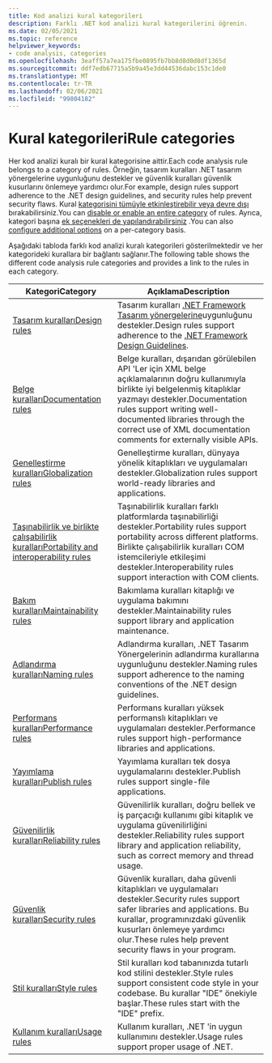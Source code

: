 ```yaml
---
title: Kod analizi kural kategorileri
description: Farklı .NET kod analizi kural kategorilerini öğrenin.
ms.date: 02/05/2021
ms.topic: reference
helpviewer_keywords:
- code analysis, categories
ms.openlocfilehash: 3eaff57a7ea175fbe0895fb7bb8d8d0d8df1365d
ms.sourcegitcommit: ddf7edb67715a5b9a45e3dd44536dabc153c1de0
ms.translationtype: MT
ms.contentlocale: tr-TR
ms.lasthandoff: 02/06/2021
ms.locfileid: "99804182"
---
```

# <a name="rule-categories"></a><span data-ttu-id="5f78d-103">Kural kategorileri</span><span class="sxs-lookup"><span data-stu-id="5f78d-103">Rule categories</span></span>

<span data-ttu-id="5f78d-104">Her kod analizi kuralı bir kural kategorisine aittir.</span><span class="sxs-lookup"><span data-stu-id="5f78d-104">Each code analysis rule belongs to a category of rules.</span></span> <span data-ttu-id="5f78d-105">Örneğin, tasarım kuralları .NET tasarım yönergelerine uygunluğunu destekler ve güvenlik kuralları güvenlik kusurlarını önlemeye yardımcı olur.</span><span class="sxs-lookup"><span data-stu-id="5f78d-105">For example, design rules support adherence to the .NET design guidelines, and security rules help prevent security flaws.</span></span> <span data-ttu-id="5f78d-106">Kural [kategorisini tümüyle etkinleştirebilir veya devre dışı](configuration-options.md#scope) bırakabilirsiniz.</span><span class="sxs-lookup"><span data-stu-id="5f78d-106">You can [disable or enable an entire category](configuration-options.md#scope) of rules.</span></span> <span data-ttu-id="5f78d-107">Ayrıca, kategori başına [ek seçenekleri de yapılandırabilirsiniz](code-quality-rule-options.md#category-of-rules) .</span><span class="sxs-lookup"><span data-stu-id="5f78d-107">You can also [configure additional options](code-quality-rule-options.md#category-of-rules) on a per-category basis.</span></span>

<span data-ttu-id="5f78d-108">Aşağıdaki tabloda farklı kod analizi kuralı kategorileri gösterilmektedir ve her kategorideki kurallara bir bağlantı sağlanır.</span><span class="sxs-lookup"><span data-stu-id="5f78d-108">The following table shows the different code analysis rule categories and provides a link to the rules in each category.</span></span>

| <span data-ttu-id="5f78d-109">Kategori</span><span class="sxs-lookup"><span data-stu-id="5f78d-109">Category</span></span> | <span data-ttu-id="5f78d-110">Açıklama</span><span class="sxs-lookup"><span data-stu-id="5f78d-110">Description</span></span> |
| - | - |
| [<span data-ttu-id="5f78d-111">Tasarım kuralları</span><span class="sxs-lookup"><span data-stu-id="5f78d-111">Design rules</span></span>](quality-rules/design-warnings.md) | <span data-ttu-id="5f78d-112">Tasarım kuralları [.NET Framework Tasarım yönergelerine](../../standard/design-guidelines/index.md)uygunluğunu destekler.</span><span class="sxs-lookup"><span data-stu-id="5f78d-112">Design rules support adherence to the [.NET Framework Design Guidelines](../../standard/design-guidelines/index.md).</span></span> |
| [<span data-ttu-id="5f78d-113">Belge kuralları</span><span class="sxs-lookup"><span data-stu-id="5f78d-113">Documentation rules</span></span>](quality-rules/documentation-warnings.md) | <span data-ttu-id="5f78d-114">Belge kuralları, dışarıdan görülebilen API 'Ler için XML belge açıklamalarının doğru kullanımıyla birlikte iyi belgelenmiş kitaplıklar yazmayı destekler.</span><span class="sxs-lookup"><span data-stu-id="5f78d-114">Documentation rules support writing well-documented libraries through the correct use of XML documentation comments for externally visible APIs.</span></span> |
| [<span data-ttu-id="5f78d-115">Genelleştirme kuralları</span><span class="sxs-lookup"><span data-stu-id="5f78d-115">Globalization rules</span></span>](quality-rules/globalization-warnings.md) | <span data-ttu-id="5f78d-116">Genelleştirme kuralları, dünyaya yönelik kitaplıkları ve uygulamaları destekler.</span><span class="sxs-lookup"><span data-stu-id="5f78d-116">Globalization rules support world-ready libraries and applications.</span></span> |
| [<span data-ttu-id="5f78d-117">Taşınabilirlik ve birlikte çalışabilirlik kuralları</span><span class="sxs-lookup"><span data-stu-id="5f78d-117">Portability and interoperability rules</span></span>](quality-rules/interoperability-warnings.md) | <span data-ttu-id="5f78d-118">Taşınabilirlik kuralları farklı platformlarda taşınabilirliği destekler.</span><span class="sxs-lookup"><span data-stu-id="5f78d-118">Portability rules support portability across different platforms.</span></span> <span data-ttu-id="5f78d-119">Birlikte çalışabilirlik kuralları COM istemcileriyle etkileşimi destekler.</span><span class="sxs-lookup"><span data-stu-id="5f78d-119">Interoperability rules support interaction with COM clients.</span></span> |
| [<span data-ttu-id="5f78d-120">Bakım kuralları</span><span class="sxs-lookup"><span data-stu-id="5f78d-120">Maintainability rules</span></span>](quality-rules/maintainability-warnings.md) | <span data-ttu-id="5f78d-121">Bakımlama kuralları kitaplığı ve uygulama bakımını destekler.</span><span class="sxs-lookup"><span data-stu-id="5f78d-121">Maintainability rules support library and application maintenance.</span></span> |
| [<span data-ttu-id="5f78d-122">Adlandırma kuralları</span><span class="sxs-lookup"><span data-stu-id="5f78d-122">Naming rules</span></span>](quality-rules/naming-warnings.md) | <span data-ttu-id="5f78d-123">Adlandırma kuralları, .NET Tasarım Yönergelerinin adlandırma kurallarına uygunluğunu destekler.</span><span class="sxs-lookup"><span data-stu-id="5f78d-123">Naming rules support adherence to the naming conventions of the .NET design guidelines.</span></span> |
| [<span data-ttu-id="5f78d-124">Performans kuralları</span><span class="sxs-lookup"><span data-stu-id="5f78d-124">Performance rules</span></span>](quality-rules/performance-warnings.md) | <span data-ttu-id="5f78d-125">Performans kuralları yüksek performanslı kitaplıkları ve uygulamaları destekler.</span><span class="sxs-lookup"><span data-stu-id="5f78d-125">Performance rules support high-performance libraries and applications.</span></span> |
| [<span data-ttu-id="5f78d-126">Yayımlama kuralları</span><span class="sxs-lookup"><span data-stu-id="5f78d-126">Publish rules</span></span>](quality-rules/publish-warnings.md) | <span data-ttu-id="5f78d-127">Yayımlama kuralları tek dosya uygulamalarını destekler.</span><span class="sxs-lookup"><span data-stu-id="5f78d-127">Publish rules support single-file applications.</span></span> |
| [<span data-ttu-id="5f78d-128">Güvenilirlik kuralları</span><span class="sxs-lookup"><span data-stu-id="5f78d-128">Reliability rules</span></span>](quality-rules/reliability-warnings.md) | <span data-ttu-id="5f78d-129">Güvenilirlik kuralları, doğru bellek ve iş parçacığı kullanımı gibi kitaplık ve uygulama güvenilirliğini destekler.</span><span class="sxs-lookup"><span data-stu-id="5f78d-129">Reliability rules support library and application reliability, such as correct memory and thread usage.</span></span> |
| [<span data-ttu-id="5f78d-130">Güvenlik kuralları</span><span class="sxs-lookup"><span data-stu-id="5f78d-130">Security rules</span></span>](quality-rules/security-warnings.md) | <span data-ttu-id="5f78d-131">Güvenlik kuralları, daha güvenli kitaplıkları ve uygulamaları destekler.</span><span class="sxs-lookup"><span data-stu-id="5f78d-131">Security rules support safer libraries and applications.</span></span> <span data-ttu-id="5f78d-132">Bu kurallar, programınızdaki güvenlik kusurları önlemeye yardımcı olur.</span><span class="sxs-lookup"><span data-stu-id="5f78d-132">These rules help prevent security flaws in your program.</span></span> |
| [<span data-ttu-id="5f78d-133">Stil kuralları</span><span class="sxs-lookup"><span data-stu-id="5f78d-133">Style rules</span></span>](style-rules/index.md) | <span data-ttu-id="5f78d-134">Stil kuralları kod tabanınızda tutarlı kod stilini destekler.</span><span class="sxs-lookup"><span data-stu-id="5f78d-134">Style rules support consistent code style in your codebase.</span></span> <span data-ttu-id="5f78d-135">Bu kurallar "IDE" önekiyle başlar.</span><span class="sxs-lookup"><span data-stu-id="5f78d-135">These rules start with the "IDE" prefix.</span></span> |
| [<span data-ttu-id="5f78d-136">Kullanım kuralları</span><span class="sxs-lookup"><span data-stu-id="5f78d-136">Usage rules</span></span>](quality-rules/usage-warnings.md) | <span data-ttu-id="5f78d-137">Kullanım kuralları, .NET 'in uygun kullanımını destekler.</span><span class="sxs-lookup"><span data-stu-id="5f78d-137">Usage rules support proper usage of .NET.</span></span> |
